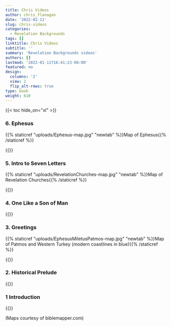 ```yaml
---
title: Chris Videos
author: chris_flanagan
date: '2022-02-11'
slug: chris-videos
categories:
  - Revelation Backgrounds
tags: []
linktitle: Chris Videos
subtitle: ''
summary: 'Revelation Backgrounds videos'
authors: []
lastmod: '2022-01-11T16:41:23-06:00'
featured: no
design:
  columns: '2'
  view: 2
  flip_alt-rows: true
type: book
weight: 610
---
```

{{< toc hide_on="xl" >}}

<script type="text/javascript">
  window.ESV_CROSSREF_OPTIONS = {
    body_background_color: 'D7E5F0',
    header_font_size: 10,
    body_font_size: 14,
    footer_font_size: 8,
    header_font_family: 'Arial',
    body_font_family: 'Times'
  };
</script>
<script src="https://static.esvmedia.org/crossref/crossref.min.js" type="text/javascript"></script> 

### 6. Ephesus

{{% staticref "uploads/Ephesus-map.jpg" "newtab" %}}Map of Ephesus{{% /staticref %}}


{{<youtube  >}}

### 5. Intro to Seven Letters

{{% staticref "uploads/RevelationChurches-map.jpg" "newtab" %}}Map of Revelation Churches{{% /staticref %}}


{{<youtube gL3rJWSmlkU  >}}

### 4. One Like a Son of Man


{{<youtube VrImdKWK4dU >}}



### 3. Greetings

{{% staticref "uploads/EphesusMiletusPatmos-map.jpg" "newtab" %}}Map of Patmos and Western Turkey (modern coastlines in blue){{% /staticref %}}


{{<youtube HDLBhn4p3mQ >}}



### 2. Historical Prelude

{{<youtube b5iQBoBvy_0 >}}


### 1 Introduction

{{<youtube SfuWhCybaYU >}}


(Maps courtesy of biblemapper.com)